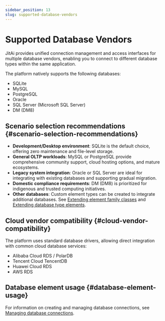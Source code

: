 ```yaml
---
sidebar_position: 13
slug: supported-database-vendors
---
```


# Supported Database Vendors

JitAi provides unified connection management and access interfaces for multiple database vendors, enabling you to connect to different database types within the same application.

The platform natively supports the following databases:

- SQLite
- MySQL
- PostgreSQL
- Oracle
- SQL Server (Microsoft SQL Server)
- DM (DM8)

## Scenario selection recommendations {#scenario-selection-recommendations}

- **Development/Desktop environment**: SQLite is the default choice, offering zero maintenance and file-level storage.
- **General OLTP workloads**: MySQL or PostgreSQL provide comprehensive community support, cloud hosting options, and mature ecosystems.
- **Legacy system integration**: Oracle or SQL Server are ideal for integrating with existing databases and supporting gradual migration.
- **Domestic compliance requirements**: DM (DM8) is prioritized for indigenous and trusted computing initiatives.
- **Other databases**: Custom element types can be created to integrate additional databases. See [Extending element family classes](../../extguide/extend-element-family-classes) and [Extending database type elements](../../extguide/extend-database-type-elements).

## Cloud vendor compatibility {#cloud-vendor-compatibility}

The platform uses standard database drivers, allowing direct integration with common cloud database services:

- Alibaba Cloud RDS / PolarDB
- Tencent Cloud TencentDB
- Huawei Cloud RDS
- AWS RDS

## Database element usage {#database-element-usage}

For information on creating and managing database connections, see [Managing database connections](./manage-database-connections).
